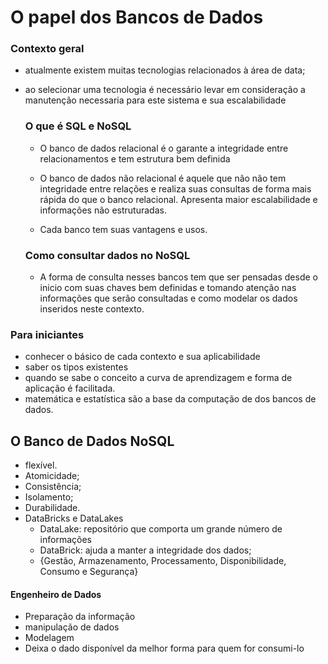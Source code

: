 # O papel dos Bancos de Dados

### Contexto geral

 - atualmente existem muitas tecnologias relacionados à área de data; 

 - ao selecionar uma tecnologia é necessário levar em consideração a manutenção necessaria para este sistema e sua escalabilidade

    ### O que é SQL e NoSQL 

    - O banco de dados relacional é o garante a integridade entre relacionamentos e tem estrutura bem definida

    - O banco de dados não relacional é aquele que não não tem integridade entre relações e realiza suas consultas de forma mais rápida do que o banco relacional. Apresenta maior escalabilidade e informações não estruturadas.

    - Cada banco tem suas vantagens e usos.

      

    ### Como consultar dados no NoSQL

    - A forma de consulta nesses bancos tem que ser pensadas desde o inicio com suas chaves bem definidas e tomando atenção nas informações que serão consultadas e como modelar os dados inseridos neste contexto.

### Para iniciantes

- conhecer o básico de cada contexto e sua aplicabilidade
- saber os tipos existentes
- quando se sabe o conceito a curva de aprendizagem e forma de aplicação é facilitada.
- matemática e estatística são a base da computação de dos bancos de dados.

## O Banco de Dados NoSQL

- flexível.
- Atomicidade;
- Consistência;
- Isolamento;
- Durabilidade.
- DataBricks e DataLakes
  - DataLake: repositório que comporta um grande número de informações 
  - DataBrick: ajuda a manter a integridade dos dados;
  - {Gestão, Armazenamento, Processamento, Disponibilidade, Consumo e Segurança}

#### Engenheiro de Dados

- Preparação da informação
- manipulação de dados 
- Modelagem
- Deixa o dado disponível da melhor forma para quem for consumi-lo